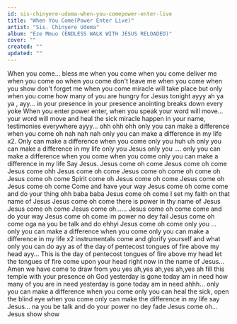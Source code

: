 ```yaml
---
id: sis-chinyere-udoma-when-you-comepower-enter-live
title: "When You Come(Power Enter Live)"
artist: "Sis. Chinyere Udoma"
album: "Eze Mmuo (ENDLESS WALK WITH JESUS RELOADED)"
cover: ""
created: ""
updated: ""
---
```


When you come... bless me when you come when you come deliver me when you come oo when you come don't leave me when you come when you show don't forget me when you come miracle will take place but only when you come how many of you are hungry for Jesus tonight ayyy ah ya ya , ayy... in your presence in your presence anointing breaks down every yoke When you enter power enter, when you speak your word will move... your word will move and heal the sick miracle happen in your name, testimonies everywhere ayyy... ohh ohh ohh only you can make a difference when you come oh nah nah nah only you can make a difference in my life x2. Only can make a difference when you come only you huh uh only you can make a difference in my life only you Jesus only you .... only you can make a difference when you come when you come only you can make a difference in my life Say Jesus. Jesus come oh come Jesus come oh come Jesus come ohh Jesus come oh come Jesus come oh come oh come oh Jesus come oh come Spirit come oh Jesus come oh come Jesus come oh Jesus come oh come Come and have your way Jesus come oh come come and do your thing ohh baba baba Jesus come oh come I set my faith on that name of Jesus Jesus come oh come there is power in thy name of Jesus Jesus come oh come Jesus come oh...... Jesus come oh come come and do your way Jesus come oh come im power no dey fail Jesus come oh come oga na you be talk and do ehhyi Jesus come oh come only you ... only you can make a difference when you come only you can make a difference in my life x2 instrumentals come and glorify yourself and what only you can do ayy as of the day of pentecost tongues of fire above my head ayy... This is the day of pentecost tongues of fire above my head let the tongues of fire come upon your head right now in the name of Jesus... Amen we have come to draw from you yes ah,yes ah,yes ah,yes ah fill this temple with your presence oh God yesterday is gone today am in need how many of you are in need yesterday is gone today am in need ahhh... only you can make a difference when you come only you can heal the sick, open the blind eye when you come only can make the difference in my life say Jesus... na you be talk and do your power no dey fade Jesus come oh... Jesus show show